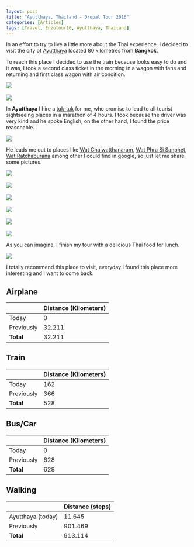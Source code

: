 ```yaml
---
layout: post
title: "Ayutthaya, Thailand - Drupal Tour 2016"
categories: [Articles]
tags: [Travel, Enzotour16, Ayutthaya, Thailand]
---
```

In an effort to try to live a little more about the Thai experience. I decided to visit the city of [Ayutthaya](https://en.wikipedia.org/wiki/Phra_Nakhon_Si_Ayutthaya_(city)) located 80 kilometres from **Bangkok**.

 To reach this place I decided to use the train because looks easy to do and it was, I took a second class ticket in the morning in a wagon with fans and returning and first class wagon with air condition.

<img style="margin-right: 20px;" src="{{site.url }}/assets/img/bangkok-rail-station.jpg"/>
<br/><br/>
<img style="margin-right: 20px;" src="{{site.url }}/assets/img/ayutthaya-rail-station.jpg"/>

In **Ayutthaya** I hire a [tuk-tuk](https://en.wikipedia.org/wiki/Auto_rickshaw) for me, who promise to lead to all tourist sightseeing places in a marathon of 4 hours. I took because the driver was very kind and he spoke English, on the other hand, I found the price reasonable.

<img style="margin-right: 20px;" src="{{site.url }}/assets/img/ayutthaya-tuk-tuk.jpg"/>

He leads me out to places like [Wat Chaiwatthanaram](https://en.wikipedia.org/wiki/Wat_Chaiwatthanaram), [Wat Phra Si Sanphet](https://en.wikipedia.org/wiki/Wat_Chaiwatthanaram), [Wat Ratchaburana](https://en.wikipedia.org/wiki/Wat_Ratchaburana,_Ayutthaya) among other I could find in google, so just let me share some pictures.

<img style="margin-right: 20px;" src="{{site.url }}/assets/img/ayutthaya-1.jpg"/>
<br/><br/>
<img style="margin-right: 20px;" src="{{site.url }}/assets/img/ayutthaya-2.jpg"/>
<br/><br/>
<img style="margin-right: 20px;" src="{{site.url }}/assets/img/ayutthaya-3.jpg"/>
<br/><br/>
<img style="margin-right: 20px;" src="{{site.url }}/assets/img/ayutthaya-4.jpg"/>
<br/><br/>
<img style="margin-right: 20px;" src="{{site.url }}/assets/img/ayutthaya-5.jpg"/>
<br/><br/>
<img style="margin-right: 20px;" src="{{site.url }}/assets/img/ayutthaya-6.jpg"/>

As you can imagine, I finish my tour with a delicious Thai food for lunch.

<img style="margin-right: 20px;" src="{{site.url }}/assets/img/ayutthaya-lunch.jpg"/>

I totally recommend this place to visit, everyday I found this place more interesting and I want to come back.


## Airplane
|  | Distance (Kilometers) |
|---|---|
| Today |  0 |  
| Previously  | 32.211 |
| **Total**  | 32.211 |

## Train
|  | Distance (Kilometers) |
|---|---|
| Today |  162    |
| Previously  | 366 |
| **Total**  | 528 |

## Bus/Car
|  | Distance (Kilometers) |
|---|---|
| Today |  0    |
| Previously  | 628 |
| **Total**  | 628 |

## Walking
|  | Distance (steps) |
|---|---|
| Ayutthaya (today) |  11.645 |
| Previously  | 901.469 |
| **Total**  | 913.114|